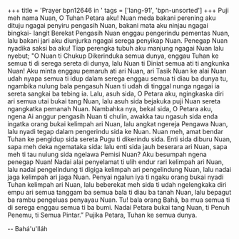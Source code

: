 +++
title = 'Prayer bpn12646 in '
tags = ['lang-91', 'bpn-unsorted']
+++
Puji meh nama Nuan, O Tuhan Petara aku! Nuan meda
bakani perening aku dituju ngagai penyiru pengasih Nuan, bakani mata aku ninjau ngagai bingkai- langit Berekat Pengasih Nuan enggau pengerindu pementas Nuan, lalu bakani jari aku diunjurka ngagai serega penyikap Nuan. Penegap Nuan nyadika saksi ba aku! Tiap perengka tubuh aku manjung ngagai Nuan lalu nyebut; "O Nuan ti Chukup Dikerinduka semua dunya, enggau Tuhan ke semua ti di serega sereta di dunya, lalu Nuan ti Diniat semua ati ti angkunka Nuan! Aku minta enggau pemaruh ati ari Nuan, ari Tasik Nuan ke alai Nuan udah nyapa semua ti idup dalam serega enggau semua ti diau ba dunya tu, ngambika nulung bala pengasuh Nuan ti udah di tinggal nunga ngagai ia sereta sangkai ba tebing ia. Lalu, asuh sida, O Petara aku, ngingkaska diri ari semua utai bukai tang Nuan, lalu asuh sida bejakuka puji Nuan sereta ngangkatka pemanah Nuan. Nambahka nya, bekal sida, O Petara aku, ngena Ai anggur pengasih Nuan ti chulin, awakka tau ngasuh sida enda ingatka orang bukai kelimpah ari Nuan, lalu angkat ngereja Pengawa Nuan, lalu nyadi tegap dalam pengerindu sida ke Nuan. Nuan meh, amat bendar Tuhan ke pengidup sida sereta Pugu ti dikerindu sida. Enti sida diburu Nuan, sapa meh deka ngemataka sida: lalu enti sida jauh beserara ari Nuan, sapa meh ti tau nulung sida ngelawa Pemisi Nuan? Aku besumpah ngena penegap Nuan! Nadai alai penyelamat ti ulih endur rari kelimpah ari Nuan, lalu nadai pengelindung ti digiga kelimpah ari pengelindung Nuan, lalu nadai jaga kelimpah ari jaga Nuan. Penyai ngalun iya ti ngaku orang bukai nyadi Tuhan kelimpah ari Nuan, lalu beberekat meh sida ti udah ngelengkaka diri empu ari semua tanggam ba semua bala ti diau ba tanah Nuan, lalu bepagut ba rambu pengeluas penyayau Nuan. Tu! bala orang Bahá, ba mua semua ti di serega enggau semua ti ba bumi. Nadai Petara bukai tang Nuan, ti Penuh Penemu, ti Semua Pintar.” Pujika Petara, Tuhan ke semua dunya.

-- Bahá'u'lláh
